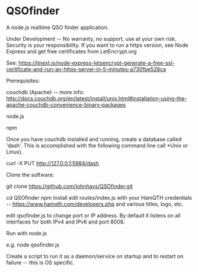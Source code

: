 # QSOfinder
A node.js realtime QSO finder application.

Under Development -- No warranty, no support, use at your own risk.  Security is your responsibility. If you want to run a https version, see Node Express and get free certificates from LetEncrypt.org

See: https://itnext.io/node-express-letsencrypt-generate-a-free-ssl-certificate-and-run-an-https-server-in-5-minutes-a730fbe528ca

Prerequisites:

couchdb (Apache) -- more info:
http://docs.couchdb.org/en/latest/install/unix.html#installation-using-the-apache-couchdb-convenience-binary-packages

node.js

npm

Once you have couchdb installed and running, create a database called 'dash'. This is accomplished with the following command line call *Unix or Linux). 

curl -X PUT http://127.0.0.1:5984/dash

Clone the software:

git clone https://github.com/johnhays/QSOfinder.git

cd QSOfinder
npm install
edit routes/index.js with your HamQTH credentials -- https://www.hamqth.com/developers.php and various titles, logo, etc.

edit qsofinder.js to change port or IP address.  By default it listens on all interfaces for both IPv4 and IPv6 and port 8008.

Run with node.js

e.g. node qsofinder.js

Create a script to run it as a daemon/service on startup and to restart on failure -- this is OS specific.

